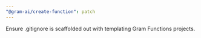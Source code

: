 ```yaml
---
"@gram-ai/create-function": patch
---
```


Ensure .gitignore is scaffolded out with templating Gram Functions projects.
